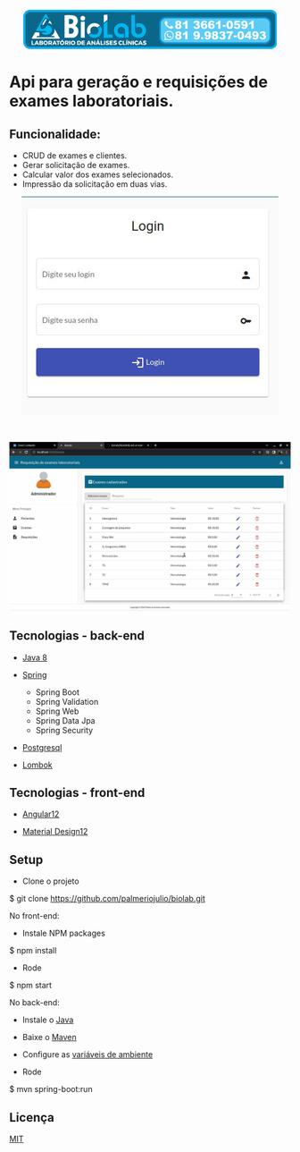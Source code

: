 <p align="center">
  <img src="biolab-frontend/src/assets/biolab_logo.png" />
</p>

# Api para geração e requisições de exames laboratoriais.

## Funcionalidade:

 - CRUD de exames e clientes.
 - Gerar solicitação de exames.
 - Calcular valor dos exames selecionados.
 - Impressão da solicitação em duas vias.

 
 
<p align="center">
  <img src="biolab-frontend/src/assets/login.jpg" />
</p>
<br>
<p>
  <img src="biolab-frontend/src/assets/exames.jpg" />
</p>
 
## Tecnologias - back-end
- [Java 8](https://docs.oracle.com/javase/8/docs/)

- [Spring](https://spring.io/)
  - Spring Boot
  - Spring Validation
  - Spring Web
  - Spring Data Jpa
  - Spring Security

- [Postgresql](https://www.postgresql.org/)

- [Lombok](https://projectlombok.org/)

## Tecnologias - front-end

- [Angular12](https://angular.io/)

- [Material Design12](https://material.angular.io/)

## Setup


- Clone o projeto

$ git clone <https://github.com/palmeriojulio/biolab.git>

No front-end:

- Instale NPM packages

$ npm install

- Rode

$ npm start


No back-end:

- Instale o [Java](https://www.oracle.com/java/technologies/downloads/)
- Baixe o [Maven](https://maven.apache.org/)
- Configure as [variáveis de ambiente](https://medium.com/beelabacademy/configurando-vari%C3%A1veis-de-ambiente-java-home-e-maven-home-no-windows-e-unix-d9461f783c26)

- Rode

$ mvn spring-boot:run

## Licença
[MIT](https://choosealicense.com/licenses/mit/)
